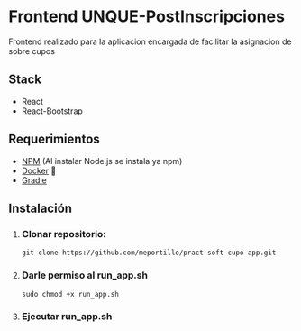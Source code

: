 # Frontend UNQUE-PostInscripciones

Frontend realizado para la aplicacion encargada de facilitar la asignacion de sobre cupos

## Stack
  - React
  - React-Bootstrap

## Requerimientos
  - [NPM](https://nodejs.org/es/) (Al instalar Node.js se instala ya npm)
  - [Docker](https://docs.docker.com/get-docker/) 🐳
  - [Gradle](https://docs.gradle.org/current/userguide/userguide.html)


## Instalación

1. ### Clonar repositorio:
    <pre><code>git clone https://github.com/meportillo/pract-soft-cupo-app.git</code></pre>
    
2. ### Darle permiso al run_app.sh 
     <pre><code>sudo chmod +x run_app.sh </code></pre>
     
3. ### Ejecutar run_app.sh


